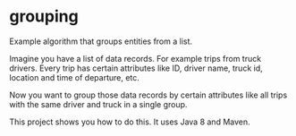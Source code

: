 # grouping
Example algorithm that groups entities from a list.

Imagine you have a list of data records. For example trips from truck drivers. Every trip has certain attributes like
ID, driver name, truck id, location and time of departure, etc.

Now you want to group those data records by certain attributes like all trips with the same driver and truck in a 
single group.

This project shows you how to do this. It uses Java 8 and Maven. 
